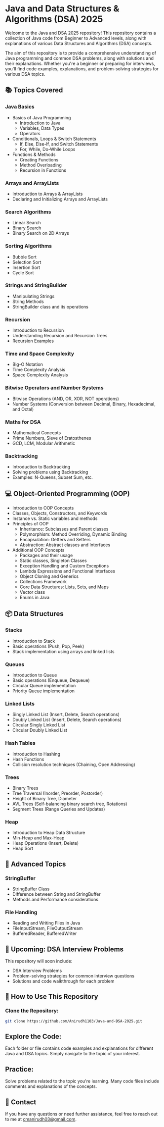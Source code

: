 # Java and Data Structures & Algorithms (DSA) 2025

Welcome to the Java and DSA 2025 repository! This repository contains a collection of Java code from Beginner to Advanced levels, along with explanations of various Data Structures and Algorithms (DSA) concepts.

The aim of this repository is to provide a comprehensive understanding of Java programming and common DSA problems, along with solutions and their explanations. Whether you're a beginner or preparing for interviews, you'll find code examples, explanations, and problem-solving strategies for various DSA topics.

## 📚 Topics Covered

### Java Basics
- Basics of Java Programming
  - Introduction to Java
  - Variables, Data Types
  - Operators
- Conditionals, Loops & Switch Statements
  - If, Else, Else-If, and Switch Statements
  - For, While, Do-While Loops
- Functions & Methods
  - Creating Functions
  - Method Overloading
  - Recursion in Functions
### Arrays and ArrayLists
  - Introduction to Arrays & ArrayLists
  - Declaring and Initializing Arrays and ArrayLists

### Search Algorithms
- Linear Search
- Binary Search
- Binary Search on 2D Arrays

### Sorting Algorithms
- Bubble Sort
- Selection Sort
- Insertion Sort
- Cycle Sort

### Strings and StringBuilder
- Manipulating Strings
- String Methods
- StringBuilder class and its operations

### Recursion
- Introduction to Recursion
- Understanding Recursion and Recursion Trees
- Recursion Examples

### Time and Space Complexity
- Big-O Notation
- Time Complexity Analysis
- Space Complexity Analysis

### Bitwise Operators and Number Systems
- Bitwise Operations (AND, OR, XOR, NOT operations)
- Number Systems (Conversion between Decimal, Binary, Hexadecimal, and Octal)

### Maths for DSA
- Mathematical Concepts
- Prime Numbers, Sieve of Eratosthenes
- GCD, LCM, Modular Arithmetic

### Backtracking
- Introduction to Backtracking
- Solving problems using Backtracking
- Examples: N-Queens, Subset Sum, etc.

## 💻 Object-Oriented Programming (OOP)
- Introduction to OOP Concepts
- Classes, Objects, Constructors, and Keywords
- Instance vs. Static variables and methods
- Principles of OOP
  - Inheritance: Subclasses and Parent classes
  - Polymorphism: Method Overriding, Dynamic Binding
  - Encapsulation: Getters and Setters
  - Abstraction: Abstract classes and Interfaces
- Additional OOP Concepts
  - Packages and their usage
  - Static classes, Singleton Classes
  - Exception Handling and Custom Exceptions
  - Lambda Expressions and Functional Interfaces
  - Object Cloning and Generics
  - Collections Framework
  - Core Data Structures: Lists, Sets, and Maps
  - Vector class
  - Enums in Java

## 📦 Data Structures

### Stacks
- Introduction to Stack
- Basic operations (Push, Pop, Peek)
- Stack implementation using arrays and linked lists

### Queues
- Introduction to Queue
- Basic operations (Enqueue, Dequeue)
- Circular Queue implementation
- Priority Queue implementation

### Linked Lists
- Singly Linked List (Insert, Delete, Search operations)
- Doubly Linked List (Insert, Delete, Search operations)
- Circular Singly Linked List
- Circular Doubly Linked List

### Hash Tables
- Introduction to Hashing
- Hash Functions
- Collision resolution techniques (Chaining, Open Addressing)

### Trees
- Binary Trees
- Tree Traversal (Inorder, Preorder, Postorder)
- Height of Binary Tree, Diameter
- AVL Trees (Self-balancing binary search tree, Rotations)
- Segment Trees (Range Queries and Updates)

### Heap
- Introduction to Heap Data Structure
- Min-Heap and Max-Heap
- Heap Operations (Insert, Delete)
- Heap Sort

## 📂 Advanced Topics

### StringBuffer
- StringBuffer Class
- Difference between String and StringBuffer
- Methods and Performance considerations

### File Handling
- Reading and Writing Files in Java
- FileInputStream, FileOutputStream
- BufferedReader, BufferedWriter

## 📑 Upcoming: DSA Interview Problems
This repository will soon include:

- DSA Interview Problems
- Problem-solving strategies for common interview questions
- Solutions and code walkthrough for each problem

## 🚀 How to Use This Repository

### Clone the Repository:

```bash
git clone https://github.com/Anirudh1103/Java-and-DSA-2025.git
```

## Explore the Code:
Each folder or file contains code examples and explanations for different Java and DSA topics. Simply navigate to the topic of your interest.

## Practice:
Solve problems related to the topic you're learning. Many code files include comments and explanations of the concepts.

## 📧 Contact
If you have any questions or need further assistance, feel free to reach out to me at cmanirudh03@gmail.com.
